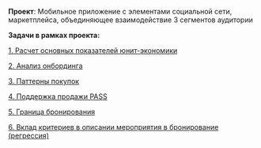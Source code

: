 **Проект**: Мобильное приложение с элементами социальной сети, маркетплейса, объединяющее взаимодействие 3 сегментов аудитории

**Задачи в рамках проекта:**


[1. Расчет основных показателей юнит-экономики](https://nbviewer.org/github/artem-ilienkov/markerplace/blob/main/BDSM-1.ipynb)

[2. Анализ онбординга](https://nbviewer.org/github/artem-ilienkov/markerplace/blob/fff69cbd5917787e82826227a512df5b7820697e/onboard%20_analysis_ver_1.ipynb#step1)

[3. Паттерны покупок](https://nbviewer.org/github/artem-ilienkov/markerplace/blob/main/sales_patterns.ipynb)

[4. Поддержка продажи PASS](https://nbviewer.org/github/artem-ilienkov/markerplace/blob/main/pass_economic_sales_v_2.ipynb)

[5. Граница бронирования](https://nbviewer.org/github/artem-ilienkov/markerplace/blob/main/days_before_start.ipynb)

[6. Вклад критериев в описании мероприятия в бронирование (регрессия)](https://nbviewer.org/github/artem-ilienkov/markerplace/blob/main/days_before_start.ipynb)


